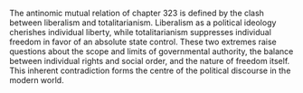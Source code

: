 
The antinomic mutual relation of chapter 323 is defined by the clash between liberalism and totalitarianism. Liberalism as a political ideology cherishes individual liberty, while totalitarianism suppresses individual freedom in favor of an absolute state control. These two extremes raise questions about the scope and limits of governmental authority, the balance between individual rights and social order, and the nature of freedom itself. This inherent contradiction forms the centre of the political discourse in the modern world.